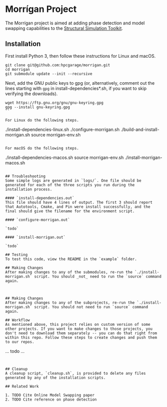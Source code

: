 # Morrígan Project

The Morrígan project is aimed at adding phase detection and model swapping capabilities to the [Structural Simulation Toolkit](https://sst-simulator.org/). 

## Installation
First install Python 3, then follow these instructions for Linux and macOS. 

```
git clone git@github.com:hpcgarage/morrigan.git
cd morrigan
git submodule update --init --recursive
```

Next, add the GNU public keys to gpg (or, alternatively, comment out the lines starting with `gpg` in install-dependencies*.sh, if you want to skip verifying the downloads).
```
wget https://ftp.gnu.org/gnu/gnu-keyring.gpg
gpg --install gnu-keyring.gpg
``

For Linux do the following steps.
```
./install-dependencies-linux.sh
./configure-morrigan.sh
./build-and-install-morrigan.sh
source morrigan-env.sh
```

For macOS do the following steps.
```
./install-dependencies-macos.sh
source morrigan-env.sh
./install-morrigan-macos.sh
```

## Troubleshooting
Some simple logs are generated in `logs/`. One file should be generated for each of the three scripts you run during the installation process. 

#### `install-dependencies.out`
This file should have 4 lines of output. The first 3 should report that Autotools, Cmake, and Pin were install successfully, and the final should give the filename for the environment script.

#### `configure-morrigan.out`

`todo`

#### `install-morrigan.out`

`todo`

## Testing
To test this code, view the README in the `example` folder.

## Making Changes
After making changes to any of the submodules, re-run the `./install-morrigan.sh` script. You should _not_ need to run the `source` command again. 



## Making Changes
After making changes to any of the subprojects, re-run the `./install-morrigan.sh` script. You should not need to run `source` command again. 

## Workflow 
As mentioned above, this project relies on custom version of some other projects. If you want to make changes to those projects, you don't need to download them separately -- you can do that right from within this repo. Follow these steps to create changes and push them to our repos.

```
... todo ...
```


## Cleanup
A cleanup script, `cleanup.sh`, is provided to delete any files generated by any of the installation scripts.

## Related Work

1. TODO Cite Online Model Swapping paper
2. TODO Cite reference on phase detection
